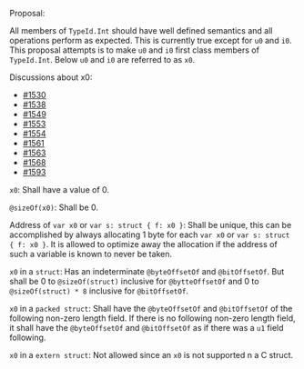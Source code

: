 Proposal:

All members of `TypeId.Int` should have well defined semantics and all operations
perform as expected. This is currently true except for `u0` and `i0`. This proposal
attempts is to make `u0` and `i0` first class members of `TypeId.Int`. Below `u0` and
`i0` are referred to as `x0`.

Discussions about x0:
* [#1530](https://github.com/ziglang/zig/issues/1530)
* [#1538](https://github.com/ziglang/zig/issues/1538)
* [#1549](https://github.com/ziglang/zig/issues/1549)
* [#1553](https://github.com/ziglang/zig/issues/1553)
* [#1554](https://github.com/ziglang/zig/issues/1554)
* [#1561](https://github.com/ziglang/zig/issues/1561)
* [#1563](https://github.com/ziglang/zig/issues/1563)
* [#1568](https://github.com/ziglang/zig/issues/1568)
* [#1593](https://github.com/ziglang/zig/issues/1593)


`x0`: Shall have a value of 0.

`@sizeOf(x0)`: Shall be 0.

Address of `var x0` or `var s: struct { f: x0 }`: Shall be unique, this can be accomplished
by always allocating 1 byte for each `var x0` or `var s: struct { f: x0 }`. It is allowed
to optimize away the allocation if the address of such a variable is known to never be taken.

`x0` in a `struct`: Has an indeterminate `@byteOffsetOf` and `@bitOffsetOf`. But shall be
0 to `@sizeOf(struct)` inclusive for `@bytteOffsetOf` and 0 to `@sizeOf(struct) * 8` inclusive
for `@bitOffsetOf`.

`x0` in a `packed struct`: Shall have the `@byteOffsetOf` and `@bitOffsetOf` of the
following non-zero length field. If there is no following non-zero length field, it shall have
the `@byteOffsetOf` and `@bitOffsetOf` as if there was a `u1` field following.

`x0` in a `extern struct`: Not allowed since an `x0` is not supported n a C struct.
